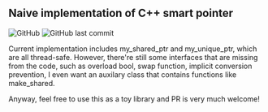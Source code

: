 ## Naive implementation of C++ smart pointer
![GitHub](https://img.shields.io/github/license/chrisxu333/my_smart_pointer)
![GitHub last commit](https://img.shields.io/github/last-commit/chrisxu333/my_smart_pointer)

Current implementation includes my_shared_ptr and my_unique_ptr, which are all thread-safe. However, there're still some interfaces that are missing from the code, such as overload bool, swap function, implicit conversion prevention, I even want an auxilary class that contains functions like make_shared.

Anyway, feel free to use this as a toy library and PR is very much welcome!
